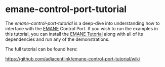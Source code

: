 emane-control-port-tutorial
==

The *emane-control-port-tutorial* is a deep-dive into understanding
how to interface with the
[EMANE](https://github.com/adjacentlink/emane/wiki) Control Port. If
you wish to run the examples in this tutorial, you can install the
[EMANE Tutorial](https://github.com/adjacentlink/emane-tutorial) along
with all of its dependencies and run any of the demonstrations.

The full tutorial can be found here:

  https://github.com/adjacentlink/emane-control-port-tutorial/wiki
